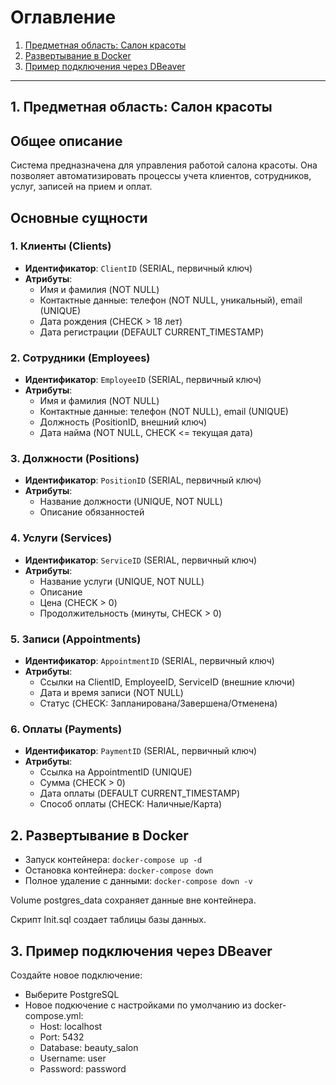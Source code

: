 # Оглавление

1. [Предметная область: Салон красоты](#1-предметная-область-салон-красоты)
2. [Развертывание в Docker](#2-развертывание-в-docker)
3. [Пример подключения через DBeaver](#3-пример-подключения-через-dbeaver)

---

## 1. Предметная область: Салон красоты

## Общее описание

Система предназначена для управления работой салона красоты. Она позволяет автоматизировать процессы учета клиентов, сотрудников, услуг, записей на прием и оплат.

## Основные сущности

### 1. Клиенты (Clients)

- **Идентификатор**: `ClientID` (SERIAL, первичный ключ)
- **Атрибуты**:
  - Имя и фамилия (NOT NULL)
  - Контактные данные: телефон (NOT NULL, уникальный), email (UNIQUE)
  - Дата рождения (CHECK > 18 лет)
  - Дата регистрации (DEFAULT CURRENT_TIMESTAMP)

### 2. Сотрудники (Employees)

- **Идентификатор**: `EmployeeID` (SERIAL, первичный ключ)
- **Атрибуты**:
  - Имя и фамилия (NOT NULL)
  - Контактные данные: телефон (NOT NULL), email (UNIQUE)
  - Должность (PositionID, внешний ключ)
  - Дата найма (NOT NULL, CHECK <= текущая дата)

### 3. Должности (Positions)

- **Идентификатор**: `PositionID` (SERIAL, первичный ключ)
- **Атрибуты**:
  - Название должности (UNIQUE, NOT NULL)
  - Описание обязанностей

### 4. Услуги (Services)

- **Идентификатор**: `ServiceID` (SERIAL, первичный ключ)
- **Атрибуты**:
  - Название услуги (UNIQUE, NOT NULL)
  - Описание
  - Цена (CHECK > 0)
  - Продолжительность (минуты, CHECK > 0)

### 5. Записи (Appointments)

- **Идентификатор**: `AppointmentID` (SERIAL, первичный ключ)
- **Атрибуты**:
  - Ссылки на ClientID, EmployeeID, ServiceID (внешние ключи)
  - Дата и время записи (NOT NULL)
  - Статус (CHECK: Запланирована/Завершена/Отменена)

### 6. Оплаты (Payments)

- **Идентификатор**: `PaymentID` (SERIAL, первичный ключ)
- **Атрибуты**:
  - Ссылка на AppointmentID (UNIQUE)
  - Сумма (CHECK > 0)
  - Дата оплаты (DEFAULT CURRENT_TIMESTAMP)
  - Способ оплаты (CHECK: Наличные/Карта)

## 2. Развертывание в Docker

- Запуск контейнера:
  `docker-compose up -d`
- Остановка контейнера:
  `docker-compose down`
- Полное удаление с данными:
  `docker-compose down -v`

Volume postgres_data сохраняет данные вне контейнера.

Скрипт Init.sql создает таблицы базы данных.

## 3. Пример подключения через DBeaver

Создайте новое подключение:

- Выберите PostgreSQL
- Новое подкючение с настройками по умолчанию из docker-compose.yml:
  - Host: localhost
  - Port: 5432
  - Database: beauty_salon
  - Username: user
  - Password: password
